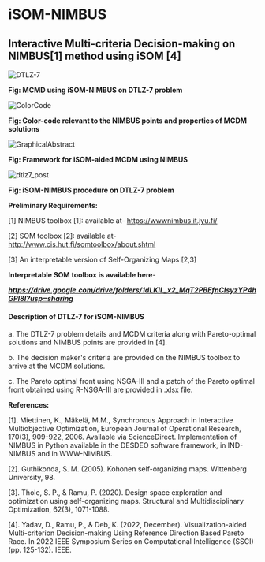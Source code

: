 # iSOM-NIMBUS
## Interactive Multi-criteria Decision-making on NIMBUS[1] method using iSOM [4]


![DTLZ-7](https://github.com/deepanshuIITM/iSOM-NIMBUS/assets/137225940/3ee47f51-94eb-40e9-9417-aa0957757cf5)

**Fig: MCMD using iSOM-NIMBUS on DTLZ-7 problem**

![ColorCode](https://github.com/deepanshuIITM/iSOM-NIMBUS/assets/137225940/07b521a4-cadc-46ad-af26-91da0e10295f)

**Fig: Color-code relevant to the NIMBUS points and properties of MCDM solutions**


![GraphicalAbstract](https://github.com/deepanshuIITM/iSOM-NIMBUS/assets/137225940/ebf5553c-9cdf-4cda-b04a-6481451be450)

**Fig: Framework for iSOM-aided MCDM using NIMBUS**

![dtlz7_post](https://github.com/deepanshuIITM/iSOM-NIMBUS/assets/137225940/875a5417-bbce-4842-9208-469c1cf9f1fb)

**Fig: iSOM-NIMBUS procedure on DTLZ-7 problem**


**Preliminary Requirements:**

[1] NIMBUS toolbox [1]: available at- https://wwwnimbus.it.jyu.fi/

[2] SOM toolbox [2]: available at- http://www.cis.hut.fi/somtoolbox/about.shtml 

[3] An interpretable version of Self-Organizing Maps [2,3]
   
   **Interpretable SOM toolbox is available here**-
   
   ***https://drive.google.com/drive/folders/1dLKlL_x2_MqT2PBEfnCIsyzYP4hGPl8I?usp=sharing*** 


#### Description of DTLZ-7 for iSOM-NIMBUS

   a. The DTLZ-7 problem details and MCDM criteria along with Pareto-optimal solutions and NIMBUS points are provided in [4].

   b. The decision maker's criteria are provided on the NIMBUS toolbox to arrive at the MCDM solutions.

   c. The Pareto optimal front using NSGA-III and a patch of the Pareto optimal front obtained using R-NSGA-III are provided in .xlsx file. 



**References:**

[1]. Miettinen, K., Mäkelä, M.M., Synchronous Approach in Interactive Multiobjective Optimization, European Journal of Operational Research, 170(3), 909-922, 2006. Available via ScienceDirect. 
Implementation of NIMBUS in Python available in the DESDEO software framework, in IND-NIMBUS and in WWW-NIMBUS.

[2]. Guthikonda, S. M. (2005). Kohonen self-organizing maps. Wittenberg University, 98.

[3]. Thole, S. P., & Ramu, P. (2020). Design space exploration and optimization using self-organizing maps. Structural and Multidisciplinary Optimization, 62(3), 1071-1088.

[4]. Yadav, D., Ramu, P., & Deb, K. (2022, December). Visualization-aided Multi-criterion Decision-making Using Reference Direction Based Pareto Race. In 2022 IEEE Symposium Series on Computational Intelligence (SSCI) (pp. 125-132). IEEE.
